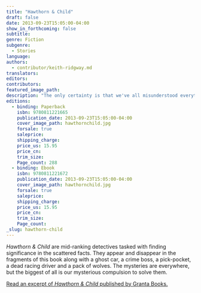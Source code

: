 ```yaml
---
title: "Hawthorn & Child"
draft: false
date: 2013-09-23T15:05:00-04:00
show_in_forthcoming: false
subtitle:
genre: Fiction
subgenre:
  - Stories
language:
authors:
  - contributor/keith-ridgway.md
translators:
editors:
contributors:
featured_image_path:
description: "The only certainty is that we've all misunderstood everything "
editions:
  - binding: Paperback
    isbn: 9780811221665
    publication_date: 2013-09-23T15:05:00-04:00
    cover_image_path: hawthornchild.jpg
    forsale: true
    saleprice:
    shipping_charge:
    price_us: 15.95
    price_cn:
    trim_size:
    Page_count: 288
  - binding: Ebook
    isbn: 9780811221672
    publication_date: 2013-09-23T15:05:00-04:00
    cover_image_path: hawthornchild.jpg
    forsale: true
    saleprice:
    shipping_charge:
    price_us: 15.95
    price_cn:
    trim_size:
    Page_count:
_slug: hawthorn-child
---
```


_Hawthorn & Child_ are mid-ranking detectives tasked with finding significance in the scattered facts. They appear and disappear in the fragments of this book along with a ghost car, a crime boss, a pick-pocket, a dead racing driver and a pack of wolves. The mysteries are everywhere, but the biggest of all is our mysterious compulsion to solve them.

[Read an excerpt of _Hawthorn & Child_ published by Granta Books.](http://www.granta.com/New-Writing/Marching-Songs)

